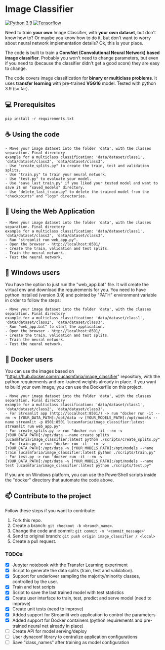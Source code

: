 # Image Classifier
[![Python 3.9](https://img.shields.io/badge/python-3.9-blue.svg)](https://www.python.org/downloads/release/python-390/)
[![Tensorflow](https://badges.aleen42.com/src/tensorflow.svg)](https://www.tensorflow.org)


Need to train **your own** Image Classifier, with **your own dataset**, but don't know how to? Or maybe you know how to do it, 
but don't want to worry about neural network implementation details? Ok, this is your place.

The code is built to train a **ConvNet (Convolutional Neural Network) based image classifier**. Probably you won't 
need to change parameters, but even if you need to (because the classifier didn't get a good score) they are easy to 
change.

The code covers image classification for **binary or multiclass problems**. It uses **transfer learning** with pre-trained 
**VGG16** model. Tested with python 3.9 (so far).

## 💻 Prerequisites

```
pip install -r requirements.txt
```

## ☕ Using the code

```
- Move your image dataset into the folder 'data', with the classes separation. Final directory 
example for a multiclass classification: 'data/dataset/class1', 'data/dataset/class2', 'data/dataset/class3'.
- Use "create_splits.py" to create the train, test and validation splits.
- Use "train.py" to train your neural network.
- Use "test.py" to evaluate your model.
- Use "save_last_train.py" if you liked your tested model and want to save it on "saved_models" directory.
- Use "delete_last_train.py" to delete the trained model from the "checkpoints" and "logs" directories.
```

## 🚀 Using the Web Application
```
- Move your image dataset into the folder 'data', with the classes separation. Final directory 
example for a multiclass classification: 'data/dataset/class1', 'data/dataset/class2', 'data/dataset/class3'.
- Run "streamlit run web_app.py".
- Open the browser - http://localhost:8501/
- Create the train, validation and test splits.
- Train the neural network.
- Test the neural network.
```

## 🔨 Windows users
You have the option to just run the "web_app.bat" file. It will create the virtual env and download the requirements for you.
You need to have python installed (version 3.9) and pointed by "PATH" environment variable in order to follow the steps:

```
- Move your image dataset into the folder 'data', with the classes separation. Final directory 
example for a multiclass classification: 'data/dataset/class1', 'data/dataset/class2', 'data/dataset/class3'.
- Run "web_app.bat" to start the application.
- Open the browser - http://localhost:8501/
- Create the train, validation and test splits.
- Train the neural network.
- Test the neural network.
```

## 🐳 Docker users
You can use the images based on "https://hub.docker.com/r/lucasmfaria/image_classifier" repository, with the python requirements and pre-trained weights already in place. If you want to build your own image, you can use the Dockerfile on this project.

```
- Move your image dataset into the folder 'data', with the classes separation. Final directory 
example for a multiclass classification: 'data/dataset/class1', 'data/dataset/class2', 'data/dataset/class3'.
- For Streamlit app (http://localhost:8501/) -> run "docker run -it --rm -v [YOUR_DATA_PATH]:/opt/data -v [YOUR_MODELS_PATH]:/opt/models --name streamlit -p 8501:8501 lucasmfaria/image_classifier:latest streamlit run web_app.py"
- For create_splits.py -> run "docker run -it --rm -v [YOUR_DATA_PATH]:/opt/data --name create_splits lucasmfaria/image_classifier:latest python ./scripts/create_splits.py"
- For train.py -> run "docker run -it --rm -v [YOUR_DATA_PATH]:/opt/data -v [YOUR_MODELS_PATH]:/opt/models --name train lucasmfaria/image_classifier:latest python ./scripts/train.py"
- For test.py -> run "docker run -it --rm -v [YOUR_DATA_PATH]:/opt/data -v [YOUR_MODELS_PATH]:/opt/models --name test lucasmfaria/image_classifier:latest python ./scripts/test.py"
```

If you are on Windows platform, you can use the PowerShell scripts inside the "docker" directory that automate the code above.

## 📫 Contribute to the project
Follow these steps if you want to contribute:

1. Fork this repo.
2. Create a branch: `git checkout -b <branch_name>`.
3. Change the code and commit: `git commit -m '<commit_message>'`
4. Send to original branch: `git push origin image_classifier / <local>`
5. Create a pull request.

### TODOs
- [X] Jupyter notebook with the Transfer Learning experiment
- [X] Script to generate the data splits (train, test and validation).
- [X] Support for under/over sampling the majority/minority classes, controlled by the user.
- [X] Train and test scripts
- [X] Script to save the last trained model with test statistics
- [X] Create user interface to train, test, predict and serve model (need to improve)
- [X] Create unit tests (need to improve)
- [X] Added support for Streamlit web application to control the parameters
- [X] Added support for Docker containers (python requirements and pre-trained neural net already in place)
- [ ] Create API for model serving/deploy
- [ ] User dynaconf library to centralize application configurations
- [ ] Save "class_names" after training as model configuration